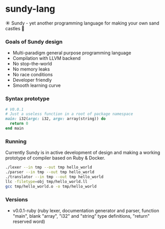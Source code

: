 # sundy-lang
☀️ Sundy - yet another programming language for making your own sand castles 👑

### Goals of Sundy design

* Multi-paradigm general purpose programming language
* Compilation with LLVM backend
* No stop-the-world
* No memory leaks
* No race conditions
* Developer friendly
* Smooth learning curve

### Syntax prototype

```ruby
# V0.0.1
# Just a useless function in a root of package namespace
main: i32(argc: i32, argv: array(string)) do
  return 0
end main
```

### Running

Currently Sundy is in active development of design and making a working prototype of compiler based on Ruby & Docker.

```sh
./lexer --in tmp --out tmp hello_world
./parser --in tmp --out tmp hello_world
./translator --in tmp --out tmp hello_world
llc -filetype=obj tmp/hello_world.ll
gcc tmp/hello_world.o -o tmp/hello_world
```

### Versions

* v0.0.1-ruby (ruby lexer, documentation generator and parser, function "main", blank "array", "i32" and "string" type definitions, "return" reserved word)